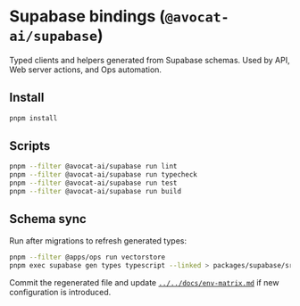 # Supabase bindings (`@avocat-ai/supabase`)

Typed clients and helpers generated from Supabase schemas. Used by API, Web server actions, and Ops automation.

## Install

```bash
pnpm install
```

## Scripts

```bash
pnpm --filter @avocat-ai/supabase run lint
pnpm --filter @avocat-ai/supabase run typecheck
pnpm --filter @avocat-ai/supabase run test
pnpm --filter @avocat-ai/supabase run build
```

## Schema sync

Run after migrations to refresh generated types:

```bash
pnpm --filter @apps/ops run vectorstore
pnpm exec supabase gen types typescript --linked > packages/supabase/src/generated.ts
```

Commit the regenerated file and update [`../../docs/env-matrix.md`](../../docs/env-matrix.md) if new configuration is introduced.
